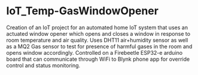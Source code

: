 # IoT_Temp-GasWindowOpener
Creation of an IoT project for an automated home IoT system that uses an actuated window opener which opens and closes a window in response to room temperature and air quality. Uses DHT11 air+humidity sensor as well as a MQ2 Gas sensor to test for presence of harmful gases in the room and opens window accordingly. Controlled on a Firebeetle ESP32-e arduino board that can communicate through WiFi to Blynk phone app for override control and status monitoring.
